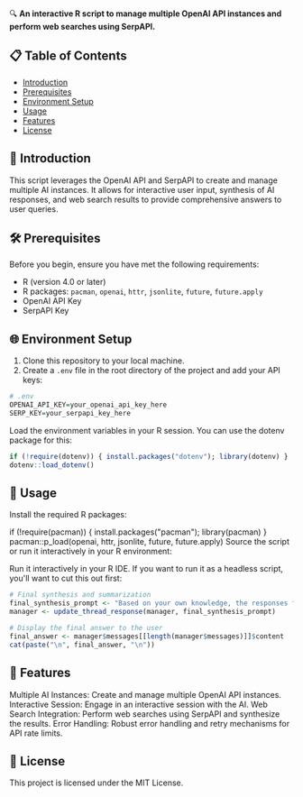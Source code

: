 🔍 **An interactive R script to manage multiple OpenAI API instances and perform web searches using SerpAPI.**

## 📋 Table of Contents

- [Introduction](#introduction)
- [Prerequisites](#prerequisites)
- [Environment Setup](#environment-setup)
- [Usage](#usage)
- [Features](#features)
- [License](#license)

## 📝 Introduction

This script leverages the OpenAI API and SerpAPI to create and manage multiple AI instances. It allows for interactive user input, synthesis of AI responses, and web search results to provide comprehensive answers to user queries.

## 🛠️ Prerequisites

Before you begin, ensure you have met the following requirements:

- R (version 4.0 or later)
- R packages: `pacman`, `openai`, `httr`, `jsonlite`, `future`, `future.apply`
- OpenAI API Key
- SerpAPI Key

## 🌐 Environment Setup

1. Clone this repository to your local machine.
2. Create a `.env` file in the root directory of the project and add your API keys:

```r
# .env
OPENAI_API_KEY=your_openai_api_key_here
SERP_KEY=your_serpapi_key_here
```
Load the environment variables in your R session. You can use the dotenv package for this:

```r
if (!require(dotenv)) { install.packages("dotenv"); library(dotenv) }
dotenv::load_dotenv()
```
## 🚀 Usage

Install the required R packages:

if (!require(pacman)) { install.packages("pacman"); library(pacman) }
pacman::p_load(openai, httr, jsonlite, future, future.apply)
Source the script or run it interactively in your R environment:

Run it interactively in your R IDE. If you want to run it as a headless script, you'll want to cut this out first:

```r
# Final synthesis and summarization
final_synthesis_prompt <- "Based on your own knowledge, the responses from connections, and web search results, provide a final answer for the user. Do not add unnecessary boilerplate, commentary, or comments about how you've summarized / synthesized your inputs."
manager <- update_thread_response(manager, final_synthesis_prompt)

# Display the final answer to the user
final_answer <- manager$messages[[length(manager$messages)]]$content
cat(paste("\n", final_answer, "\n"))
```


## 🌟 Features

Multiple AI Instances: Create and manage multiple OpenAI API instances.
Interactive Session: Engage in an interactive session with the AI.
Web Search Integration: Perform web searches using SerpAPI and synthesize the results.
Error Handling: Robust error handling and retry mechanisms for API rate limits.

## 📜 License

This project is licensed under the MIT License.
